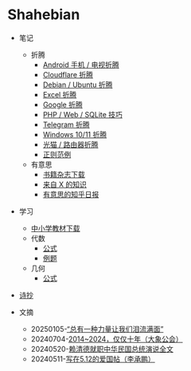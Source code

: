 # Shahebian

- 笔记

  - 折腾
    - [Android 手机 / 电视折腾](https://github.com/hegya/blog/issues/1)
    - [Cloudflare 折腾](https://github.com/hegya/blog/issues/2)
    - [Debian / Ubuntu 折腾](https://github.com/hegya/blog/issues/3)
    - [Excel 折腾](https://github.com/hegya/blog/issues/4)
    - [Google 折腾](https://github.com/hegya/blog/issues/5)
    - [PHP / Web / SQLite 技巧](https://github.com/hegya/blog/issues/6)
    - [Telegram 折腾](https://github.com/hegya/blog/issues/7)
    - [Windows 10/11 折腾](https://github.com/hegya/blog/issues/8)
    - [光猫 / 路由器折腾](https://github.com/hegya/blog/issues/9)
    - [正则范例](https://github.com/hegya/blog/issues/10)
  - 有意思
    - [书籍杂志下载](./article/note-book-magazine.md)
    - [来自 X 的知识](./article/note-things-from-x.md)
    - [有意思的知乎日报](./article/note-zhihu-daily.md)

- 学习

  - [中小学教材下载](./article/note-textbook-download.md)
  - 代数
    - [公式](./article/study-algebra-formula.md)
    - [例题](./article/study-algebra-example.md)
  - 几何
    - [公式](./article/study-geometry-formula.md)

- [诗抄](https://github.com/hegya/blog/issues/11)

- 文摘

  - 20250105-[“总有一种力量让我们泪流满面”](https://chinadigitaltimes.net/chinese/362968.html)
  - 20240704-[2014~2024，仅仅十年（大象公会）](https://chinadigitaltimes.net/chinese/709422.html)
  - 20240520-[赖清德就职中华民国总统演说全文](./article/digest-lai-speech.md)
  - 20240511-[写在5.12的爱国帖（李承鹏）](./article/digest-512.md)
